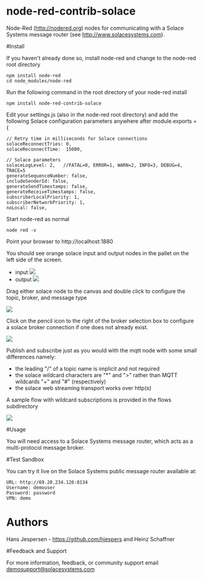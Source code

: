 node-red-contrib-solace
========================

Node-Red (http://nodered.org) nodes for communicating with a Solace Systems message router (see http://www.solacesystems.com).

#Install

If you haven't already done so, install node-red and change to the node-red root directory

    npm install node-red
    cd node_modules/node-red

Run the following command in the root directory of your node-red install

    npm install node-red-contrib-solace

Edit your settings.js (also in the node-red root directory) and add the following Solace configuration parameters anywhere after module.exports = {

    // Retry time in milliseconds for Solace connections
    solaceReconnectTries: 0,
    solaceReconnectTime:  15000,

    // Solace parameters
    solaceLogLevel: 2,   //FATAL=0, ERROR=1, WARN=2, INFO=3, DEBUG=4, TRACE=5
    generateSequenceNumber: false,
    includeSenderId: false,
    generateSendTimestamps: false,
    generateReceiveTimestamps: false,
    subscriberLocalPriority: 1,
    subscriberNetworkPriority: 1,
    noLocal: false,

Start node-red as normal

    node red -v

Point your browser to http://localhost:1880

You should see orange solace input and output nodes in the pallet on the left side of the screen.
<ul>
    <li>input <img src="https://github.com/hjespers/node-red-contrib-solace/blob/master/images/solace_input_node.png"></li>
    <li>output <img src="https://github.com/hjespers/node-red-contrib-solace/blob/master/images/solace_output_node.png"></li>
</ul>


Drag either solace node to the canvas and double click to configure the topic, broker, and message type

<img src="https://github.com/hjespers/node-red-contrib-solace/blob/master/images/edit_solace_node.png">


Click on the pencil icon to the right of the broker selection box to configure a solace broker connection if one does not already exist.

<img src="https://github.com/hjespers/node-red-contrib-solace/blob/master/images/edit_solace_broker_config.png">

Publish and subscribe just as you would with the mqtt node with some small differences namely:
<ul>
    <li>the leading "/" of a topic name is implicit and not required</li>
    <li>the solace wildcard characters are "*" and ">" rather than MQTT wildcards "+" and "#" (respectively)</li>
    <li>the solace web streaming transport works over http(s)
</ul>

A sample flow with wildcard subscriptions is provided in the flows subdirectory

<img src="https://github.com/hjespers/node-red-contrib-solace/blob/master/flows/sample_solace_pubsub_flow.png">

#Usage

You will need access to a Solace Systems message router, which acts as a multi-protocol message broker.

#Test Sandbox

You can try it live on the Solace Systems public message router available at:

    URL: http://69.20.234.126:8134
    Username: demouser
    Password: password
    VPN: demo

# Authors

Hans Jespersen -  https://github.com/hjespers and Heinz Schaffner 

#Feedback and Support

For more information, feedback, or community support email demosupport@solacesystems.com
